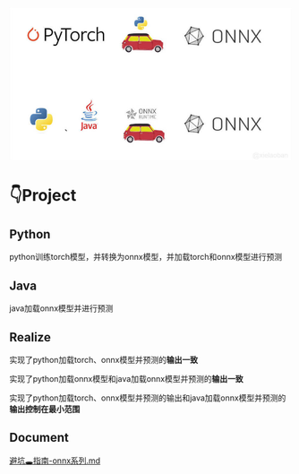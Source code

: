![输入图片说明](python/assets/intro.jpg)

# 👇Project

## Python

python训练torch模型，并转换为onnx模型，并加载torch和onnx模型进行预测

## Java

java加载onnx模型并进行预测

## Realize

实现了python加载torch、onnx模型并预测的**输出一致**

实现了python加载onnx模型和java加载onnx模型并预测的**输出一致**

实现了python加载torch、onnx模型并预测的输出和java加载onnx模型并预测的**输出控制在最小范围**

## Document

[避坑🕳指南-onnx系列.md](https://gitee.com/jhcyun/py-onnx-java-demo/blob/master/python/%E8%B8%A9%E5%9D%91%E6%8C%87%E5%8D%97-onnx%E7%B3%BB%E5%88%97.md)